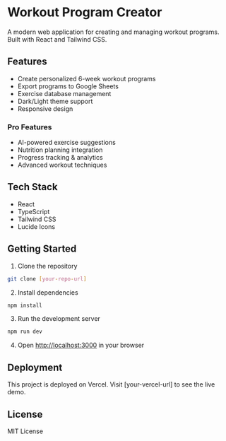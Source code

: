 # Workout Program Creator

A modern web application for creating and managing workout programs. Built with React and Tailwind CSS.

## Features

- Create personalized 6-week workout programs
- Export programs to Google Sheets
- Exercise database management
- Dark/Light theme support
- Responsive design

### Pro Features
- AI-powered exercise suggestions
- Nutrition planning integration
- Progress tracking & analytics
- Advanced workout techniques

## Tech Stack

- React
- TypeScript
- Tailwind CSS
- Lucide Icons

## Getting Started

1. Clone the repository
```bash
git clone [your-repo-url]
```

2. Install dependencies
```bash
npm install
```

3. Run the development server
```bash
npm run dev
```

4. Open [http://localhost:3000](http://localhost:3000) in your browser

## Deployment

This project is deployed on Vercel. Visit [your-vercel-url] to see the live demo.

## License

MIT License 
